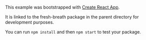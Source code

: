 This example was bootstrapped with [Create React App](https://github.com/facebook/create-react-app).

It is linked to the fresh-breath package in the parent directory for development purposes.

You can run `npm install` and then `npm start` to test your package.
